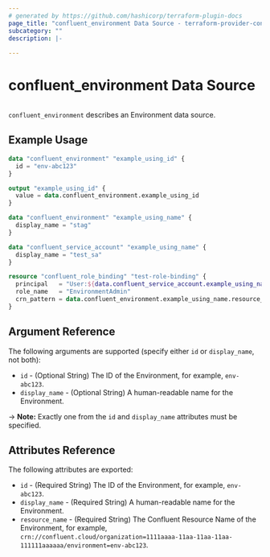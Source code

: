 ```yaml
---
# generated by https://github.com/hashicorp/terraform-plugin-docs
page_title: "confluent_environment Data Source - terraform-provider-confluent"
subcategory: ""
description: |-
  
---
```


# confluent_environment Data Source

<img src="https://img.shields.io/badge/Lifecycle%20Stage-General%20Availability-%2345c6e8" alt="">

`confluent_environment` describes an Environment data source.

## Example Usage

```terraform
data "confluent_environment" "example_using_id" {
  id = "env-abc123"
}

output "example_using_id" {
  value = data.confluent_environment.example_using_id
}

data "confluent_environment" "example_using_name" {
  display_name = "stag"
}

data "confluent_service_account" "example_using_name" {
  display_name = "test_sa"
}

resource "confluent_role_binding" "test-role-binding" {
  principal   = "User:${data.confluent_service_account.example_using_name.id}"
  role_name   = "EnvironmentAdmin"
  crn_pattern = data.confluent_environment.example_using_name.resource_name
}
```

<!-- schema generated by tfplugindocs -->
## Argument Reference

The following arguments are supported (specify either `id` or `display_name`, not both):

- `id` - (Optional String) The ID of the Environment, for example, `env-abc123`.
- `display_name` - (Optional String) A human-readable name for the Environment.

-> **Note:** Exactly one from the `id` and `display_name` attributes must be specified.

## Attributes Reference

The following attributes are exported:

- `id` - (Required String) The ID of the Environment, for example, `env-abc123`.
- `display_name` - (Required String) A human-readable name for the Environment.
- `resource_name` - (Required String) The Confluent Resource Name of the Environment, for example, `crn://confluent.cloud/organization=1111aaaa-11aa-11aa-11aa-111111aaaaaa/environment=env-abc123`.
